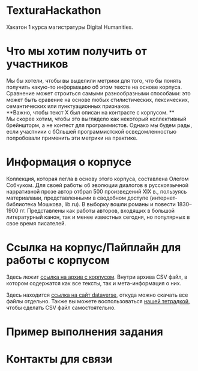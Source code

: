 # TexturaHackathon
Хакатон 1 курса магистратуры Digital Humanities.
# Что мы хотим получить от участников
Мы бы хотели, чтобы вы выделили метрики для того, что бы понять получить какую-то информацию об этом тексте на основе корпуса. Сравнение может строиться самыми разнообразными способами: это может быть сравение на основе любых стилистических, лексических, семантических или пунктуационных признаков.       
**Важно, чтобы текст Х был описан на контрасте с корпусом. **        
Мы скорее хотим, чтобы это выглядело как некоторый коллективный брейншторм, а не контест для программистов. Однако мы будем рады, если участники с бОльшей программистской осведомленностью попробовали применить эти метрики на практике.
# Информация о корпусе
Коллекция, которая легла в основу этого корпуса, составлена Олегом
Собчуком.  Для своей работы об эволюции диалогов в русскоязычной
нарративной прозе автор отбрал 500 произведений XIX в., пользуясь
материалами, представленными в сводобном доступе (интернет-библиотека
Мошкова, lib.ru). В выборку вошли романы и повести 1830–1900 гг.
Представлены как работы авторов, входящих в большой литературный
канон, так и менее известных сегодня, но популярных в свое время
писателей.
# Ссылка на корпус/Пайплайн для работы с корпусом

Здесь лежит [ссылка на архив с корпусом](https://drive.google.com/file/d/13ggzd8AnsSiucMYUAS6DKpEK5OmsPBf0/view?usp=sharing). Внутри архива CSV файл, в котором содержатся как все тексты, так и мета-информация о них.   


Здесь находится [ссылка на сайт dataverse](https://dataverse.pushdom.ru/dataset.xhtml?persistentId=doi:10.31860/openlit-2020.10-C004), откуда можно скачать все файлы отдельно. Также вы можете воспользоваться [нашей тетрадкой](https://colab.research.google.com/drive/1DETFfosUYclRLG_1LKvEh7-56Szi8L1r?usp=sharing), чтобы сделать CSV файл самостоятельно.

# Пример выполнения задания
# Контакты для связи
